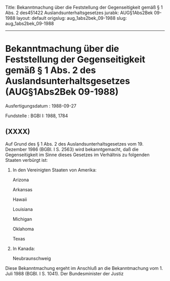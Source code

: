 Title: Bekanntmachung über die Feststellung der Gegenseitigkeit gemäß § 1 Abs. 2 des451422
  Auslandsunterhaltsgesetzes
jurabk: AUG§1Abs2Bek 09-1988
layout: default
origslug: aug_1abs2bek_09-1988
slug: aug_1abs2bek_09-1988

---

# Bekanntmachung über die Feststellung der Gegenseitigkeit gemäß § 1 Abs. 2 des Auslandsunterhaltsgesetzes (AUG§1Abs2Bek 09-1988)

Ausfertigungsdatum
:   1988-09-27

Fundstelle
:   BGBl I: 1988, 1784



## (XXXX)

Auf Grund des § 1 Abs. 2 des Auslandsunterhaltsgesetzes vom 19.
Dezember 1986 (BGBl. I S. 2563) wird bekanntgemacht, daß die
Gegenseitigkeit im Sinne dieses Gesetzes im Verhältnis zu folgenden
Staaten verbürgt ist:

1.  In den Vereinigten Staaten von Amerika:

    Arizona

    Arkansas

    Hawaii

    Louisiana

    Michigan

    Oklahoma

    Texas


2.  In Kanada:

    Neubraunschweig



Diese Bekanntmachung ergeht im Anschluß an die Bekanntmachung vom 1.
Juli 1988 (BGBl. I S. 1041).
Der Bundesminister der Justiz

